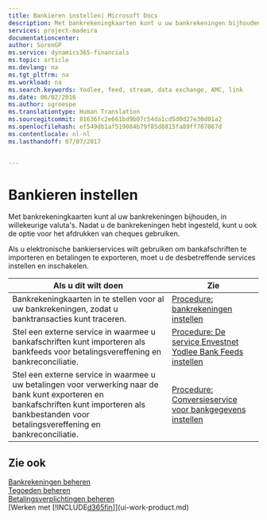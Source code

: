 ```yaml
---
title: Bankieren instellen| Microsoft Docs
description: Met bankrekeningkaarten kunt u uw bankrekeningen bijhouden en bankfeeds instellen, zoals Yodlee, om gegevens uit te wisselen.
services: project-madeira
documentationcenter: 
author: SorenGP
ms.service: dynamics365-financials
ms.topic: article
ms.devlang: na
ms.tgt_pltfrm: na
ms.workload: na
ms.search.keywords: Yodlee, feed, stream, data exchange, AMC, link
ms.date: 06/02/2016
ms.author: sgroespe
ms.translationtype: Human Translation
ms.sourcegitcommit: 81636fc2e661bd9b07c54da1cd5d0d27e30d01a2
ms.openlocfilehash: ef549db1af519084b79f85d8815fa89ff707067d
ms.contentlocale: nl-nl
ms.lasthandoff: 07/07/2017


---
```

# <a name="setting-up-banking"></a>Bankieren instellen
Met bankrekeningkaarten kunt al uw bankrekeningen bijhouden, in willekeurige valuta's. Nadat u de bankrekeningen hebt ingesteld, kunt u ook de optie voor het afdrukken van cheques gebruiken.

Als u elektronische bankierservices wilt gebruiken om bankafschriften te importeren en betalingen te exporteren, moet u de desbetreffende services instellen en inschakelen.

| Als u dit wilt doen | Zie |
| --- | --- |
| Bankrekeningkaarten in te stellen voor al uw bankrekeningen, zodat u banktransacties kunt traceren. |[Procedure: bankrekeningen instellen](bank-how-setup-bank-accounts.md) |
| Stel een externe service in waarmee u bankafschriften kunt importeren als bankfeeds voor betalingsvereffening en bankreconciliatie. |[Procedure: De service Envestnet Yodlee Bank Feeds instellen](bank-how-setup-bank-statement-service.md) |
| Stel een externe service in waarmee u uw betalingen voor verwerking naar de bank kunt exporteren en bankafschriften kunt importeren als bankbestanden voor betalingsvereffening en bankreconciliatie. |[Procedure: Conversieservice voor bankgegevens instellen](bank-how-setup-bank-data-conversion-service.md) |

## <a name="see-also"></a>Zie ook
[Bankrekeningen beheren](bank-manage-bank-accounts.md)  
[Tegoeden beheren](receivables-manage-receivables.md)  
[Betalingsverplichtingen beheren](payables-manage-payables.md)  
[Werken met [!INCLUDE[d365fin](includes/d365fin_md.md)]](ui-work-product.md)

